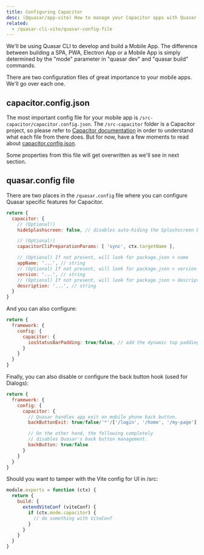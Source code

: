 ```yaml
---
title: Configuring Capacitor
desc: (@quasar/app-vite) How to manage your Capacitor apps with Quasar CLI.
related:
  - /quasar-cli-vite/quasar-config-file
---
```


We'll be using Quasar CLI to develop and build a Mobile App. The difference between building a SPA, PWA, Electron App or a Mobile App is simply determined by the "mode" parameter in "quasar dev" and "quasar build" commands.

There are two configuration files of great importance to your mobile apps. We'll go over each one.

## capacitor.config.json
The most important config file for your mobile app is `/src-capacitor/capacitor.config.json`. The `/src-capacitor` folder is a Capacitor project, so please refer to [Capacitor documentation](https://capacitor.ionicframework.com) in order to understand what each file from there does. But for now, have a few moments to read about [capacitor.config.json](https://capacitor.ionicframework.com/docs/basics/configuring-your-app/).

Some properties from this file will get overwritten as we'll see in next section.

## quasar.config file
There are two places in the `/quasar.config` file where you can configure Quasar specific features for Capacitor.

```js
return {
  capacitor: {
    // (Optional!)
    hideSplashscreen: false, // disables auto-hiding the Splashscreen by Quasar CLI

    // (Optional!)
    capacitorCliPreparationParams: [ 'sync', ctx.targetName ],

    // (Optional) If not present, will look for package.json > name
    appName: '...', // string
    // (Optional) If not present, will look for package.json > version
    version: '...', // string
    // (Optional) If not present, will look for package.json > description
    description: '...', // string
  }
}
```

And you can also configure:

```js
return {
  framework: {
    config: {
      capacitor: {
        iosStatusBarPadding: true/false, // add the dynamic top padding on iOS mobile devices
      }
    }
  }
}
```

Finally, you can also disable or configure the back button hook (used for Dialogs):

```js
return {
  framework: {
    config: {
      capacitor: {
        // Quasar handles app exit on mobile phone back button.
        backButtonExit: true/false/'*'/['/login', '/home', '/my-page'],

        // On the other hand, the following completely
        // disables Quasar's back button management.
        backButton: true/false
      }
    }
  }
}
```

Should you want to tamper with the Vite config for UI in /src:

```js /quasar.config file
module.exports = function (ctx) {
  return {
    build: {
      extendViteConf (viteConf) {
        if (ctx.mode.capacitor) {
          // do something with ViteConf
        }
      }
    }
  }
}
```
